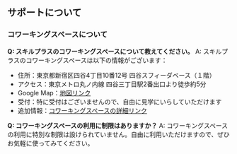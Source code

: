 ## サポートについて
### コワーキングスペースについて

**Q: スキルプラスのコワーキングスペースについて教えてください。**
A: スキルプラスのコワーキングスペースは以下の情報がございます：
- 住所：東京都新宿区四谷4丁目10番12号 四谷スフィーダベース（１階）
- アクセス：東京メトロ丸ノ内線 四谷三丁目駅2番出口より徒歩約5分
- Google Map：[地図リンク](https://maps.app.goo.gl/8EqQQitg8aGECi11A?openexternalbrowser=1)
- 受付：特に受付はございませんので、自由に見学にいらしていただけます
- 追加情報：[コワーキングスペースの詳細リンク](https://school.addness.co.jp/members/6a481X2SSRhF/course/ch20bZkOgHeQ/lesson/wn8TYk1hr2k9?openexternalbrowser=1)

**Q: コワーキングスペースの利用に制限はありますか？**
A: コワーキングスペースの利用に特別な制限は設けられていません。自由に利用いただけますので、ぜひお気軽に使ってみてください。
